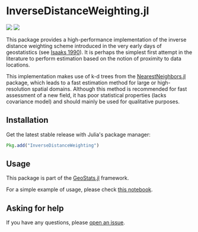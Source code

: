 # InverseDistanceWeighting.jl

[![][travis-img]][travis-url] [![][julia-pkg-img]][julia-pkg-url]

This package provides a high-performance implementation of the inverse distance weighting scheme introduced in
the very early days of geostatistics (see [Isaaks 1990](https://www.amazon.com/Introduction-Applied-Geostatistics-Edward-Isaaks/dp/0195050134)).
It is perhaps the simplest first attempt in the literature to perform estimation based on the notion of proximity to data locations.

This implementation makes use of k-d trees from the [NearestNeighbors.jl](https://github.com/KristofferC/NearestNeighbors.jl)
package, which leads to a fast estimation method for large or high-resolution spatial domains. Although this method is
recommended for fast assessment of a new field, it has poor statistical properties (lacks covariance model) and should
mainly be used for qualitative purposes.

## Installation

Get the latest stable release with Julia's package manager:

```julia
Pkg.add("InverseDistanceWeighting")
```

## Usage

This package is part of the [GeoStats.jl](https://github.com/juliohm/GeoStats.jl) framework.

For a simple example of usage, please check [this notebook](docs/Usage.ipynb).

## Asking for help

If you have any questions, please [open an issue](https://github.com/juliohm/InverseDistanceWeights.jl/issues).

[travis-img]: https://travis-ci.org/juliohm/InverseDistanceWeighting.jl.svg?branch=master
[travis-url]: https://travis-ci.org/juliohm/InverseDistanceWeighting.jl

[julia-pkg-img]: http://pkg.julialang.org/badges/InverseDistanceWeighting_0.6.svg
[julia-pkg-url]: http://pkg.julialang.org/?pkg=InverseDistanceWeighting
